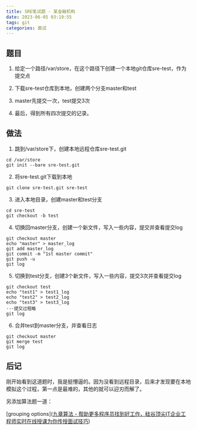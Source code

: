 ```yaml
---
title: SRE笔试题 - 某金融机构
date: 2023-06-05 03:19:55
tags: git
categories: 面试
---
```


## 题目

1. 给定一个路径/var/store，在这个路径下创建一个本地git仓库sre-test，作为提交点

2. 下载sre-test仓库到本地，创建两个分支master和test

3. master先提交一次，test提交3次

4. 最后，得到所有四次提交的记录。

## 做法

1. 跳到/var/store下，创建本地远程仓库sre-test.git

```shell
cd /var/store
git init --bare sre-test.git
```

2. 将sre-test.git下载到本地

```shell
git clone sre-test.git sre-test
```

3. 进入本地目录，创建master和test分支

```shell
cd sre-test
git checkout -b test
```

4. 切换回master分支，创建一个新文件，写入一些内容，提交并查看提交log

```shell
git checkout master
echo "master" > master_log
git add master_log
git commit -m "1st master commit"
git push -u
git log
```

5. 切换到test分支，创建3个新文件，写入一些内容，提交3次并查看提交log

```shell
git checkout test
echo "test1" > test1_log
echo "test2" > test2_log
echo "test3" > test3_log
···提交过程略
git log
```

6. 合并test到master分支，并查看日志

```shell
git checkout master
git merge test
git log
```

## 后记

刚开始看到这道题时，我是挺懵逼的。因为没看到远程目录，后来才发现要在本地模拟这个过程，第一点是最难的，其他的就可以迎刃而解了。



另添加算法题一道：

[grouping options]([九章算法 - 帮助更多程序员找到好工作，硅谷顶尖IT企业工程师实时在线授课为你传授面试技巧](https://www.jiuzhang.com/solution/grouping-options/))
